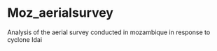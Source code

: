 # Moz_aerialsurvey
Analysis of the aerial survey conducted in mozambique in response to cyclone Idai
